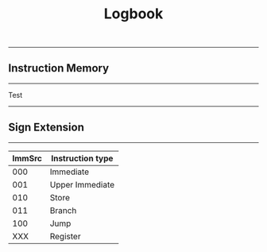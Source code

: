 <center>

# Logbook

</center>
<br>

---
## Instruction Memory
---

Test

---
## Sign Extension
---
<center>

| ImmSrc  | Instruction type |
| ------------- | ------------- |
| 000  | Immediate  |
| 001  | Upper Immediate  |
| 010  | Store  |
| 011  | Branch  |
| 100  | Jump  |
| XXX  | Register  |

</center>
